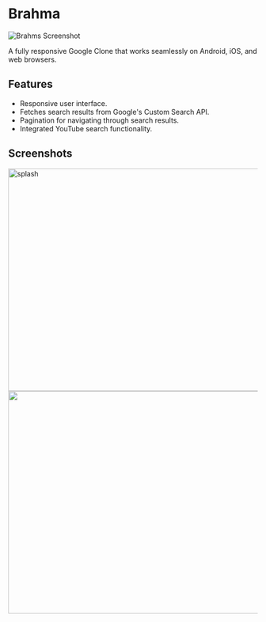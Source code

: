 # Brahma

![Brahms Screenshot](your-screenshot-url.png)

A fully responsive Google Clone that works seamlessly on Android, iOS, and web browsers.

## Features

- Responsive user interface.
- Fetches search results from Google's Custom Search API.
- Pagination for navigating through search results.
- Integrated YouTube search functionality.

## Screenshots

<img src= "https://github.com/Aditya01237/Brahma/assets/80575917/580549dc-a807-438a-9133-18cf256ab0ee" alt="splash" width="1000" height="450"/>
<img src= "https://github.com/Aditya01237/Brahma/assets/80575917/990ec2d3-2655-4936-a4cb-e9c8e1dd1a1f" width="1000" height="450"/>
